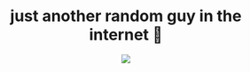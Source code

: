 <div align="center">
    <h1>just another random guy in the internet 🥀</h1>
    <img src="https://github-readme-stats.vercel.app/api/top-langs?username=maazinalthaf&theme=tokyonight">
</div>
